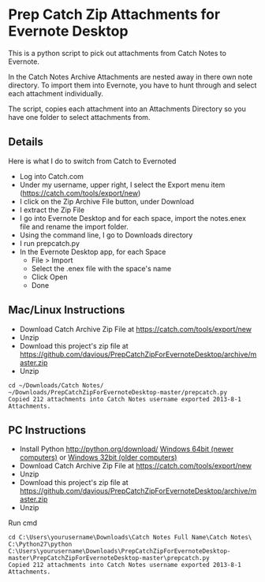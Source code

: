 # Prep Catch Zip Attachments for Evernote Desktop

This is a python script to pick out attachments from Catch Notes to Evernote.

In the Catch Notes Archive Attachments are nested away in there own note directory. To import them into Evernote, you have to hunt through and select each attachment individually.
  
The script, copies each attachment into an Attachments Directory so you have one folder to select attachments from. 

## Details

Here is what I do to switch from Catch to Evernoted
 
* Log into Catch.com
* Under my username, upper right, I select the Export menu item (https://catch.com/tools/export/new)
* I click on the Zip Archive File button, under Download
* I extract the Zip File
* I go into Evernote Desktop and for each space, import the notes.enex file and rename the import folder.
* Using the command line, I go to Downloads directory
* I run prepcatch.py
* In the Evernote Desktop app, for each Space
    * File > Import
    * Select the .enex file with the space's name
    * Click Open
    * Done


## Mac/Linux Instructions

* Download Catch Archive Zip File at https://catch.com/tools/export/new
* Unzip
* Download this project's zip file at https://github.com/davious/PrepCatchZipForEvernoteDesktop/archive/master.zip
* Unzip

```
cd ~/Downloads/Catch Notes/
~/Downloads/PrepCatchZipForEvernoteDesktop-master/prepcatch.py
Copied 212 attachments into Catch Notes username exported 2013-8-1 Attachments.
```

## PC Instructions

* Install Python http://python.org/download/ [Windows 64bit (newer computers)](http://python.org/ftp/python/2.7.5/python-2.7.5.amd64.msi) or [Windows 32bit (older computers)](http://python.org/ftp/python/2.7.5/python-2.7.5.msi)
* Download Catch Archive Zip File at https://catch.com/tools/export/new
* Unzip
* Download this project's zip file at https://github.com/davious/PrepCatchZipForEvernoteDesktop/archive/master.zip
* Unzip

Run cmd
```
cd C:\Users\yourusername\Downloads\Catch Notes Full Name\Catch Notes\
C:\Python27\python C:\Users\yourusername\Downloads\PrepCatchZipForEvernoteDesktop-master\PrepCatchZipForEvernoteDesktop-master\prepcatch.py
Copied 212 attachments into Catch Notes username exported 2013-8-1 Attachments.
```

